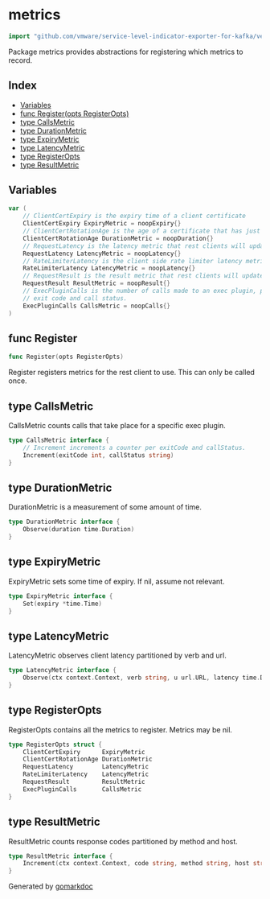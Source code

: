 <!-- Code generated by gomarkdoc. DO NOT EDIT -->

# metrics

```go
import "github.com/vmware/service-level-indicator-exporter-for-kafka/vendor/k8s.io/client-go/tools/metrics"
```

Package metrics provides abstractions for registering which metrics to record.

## Index

- [Variables](<#variables>)
- [func Register(opts RegisterOpts)](<#func-register>)
- [type CallsMetric](<#type-callsmetric>)
- [type DurationMetric](<#type-durationmetric>)
- [type ExpiryMetric](<#type-expirymetric>)
- [type LatencyMetric](<#type-latencymetric>)
- [type RegisterOpts](<#type-registeropts>)
- [type ResultMetric](<#type-resultmetric>)


## Variables

```go
var (
    // ClientCertExpiry is the expiry time of a client certificate
    ClientCertExpiry ExpiryMetric = noopExpiry{}
    // ClientCertRotationAge is the age of a certificate that has just been rotated.
    ClientCertRotationAge DurationMetric = noopDuration{}
    // RequestLatency is the latency metric that rest clients will update.
    RequestLatency LatencyMetric = noopLatency{}
    // RateLimiterLatency is the client side rate limiter latency metric.
    RateLimiterLatency LatencyMetric = noopLatency{}
    // RequestResult is the result metric that rest clients will update.
    RequestResult ResultMetric = noopResult{}
    // ExecPluginCalls is the number of calls made to an exec plugin, partitioned by
    // exit code and call status.
    ExecPluginCalls CallsMetric = noopCalls{}
)
```

## func Register

```go
func Register(opts RegisterOpts)
```

Register registers metrics for the rest client to use. This can only be called once.

## type CallsMetric

CallsMetric counts calls that take place for a specific exec plugin.

```go
type CallsMetric interface {
    // Increment increments a counter per exitCode and callStatus.
    Increment(exitCode int, callStatus string)
}
```

## type DurationMetric

DurationMetric is a measurement of some amount of time.

```go
type DurationMetric interface {
    Observe(duration time.Duration)
}
```

## type ExpiryMetric

ExpiryMetric sets some time of expiry. If nil, assume not relevant.

```go
type ExpiryMetric interface {
    Set(expiry *time.Time)
}
```

## type LatencyMetric

LatencyMetric observes client latency partitioned by verb and url.

```go
type LatencyMetric interface {
    Observe(ctx context.Context, verb string, u url.URL, latency time.Duration)
}
```

## type RegisterOpts

RegisterOpts contains all the metrics to register. Metrics may be nil.

```go
type RegisterOpts struct {
    ClientCertExpiry      ExpiryMetric
    ClientCertRotationAge DurationMetric
    RequestLatency        LatencyMetric
    RateLimiterLatency    LatencyMetric
    RequestResult         ResultMetric
    ExecPluginCalls       CallsMetric
}
```

## type ResultMetric

ResultMetric counts response codes partitioned by method and host.

```go
type ResultMetric interface {
    Increment(ctx context.Context, code string, method string, host string)
}
```



Generated by [gomarkdoc](<https://github.com/princjef/gomarkdoc>)

